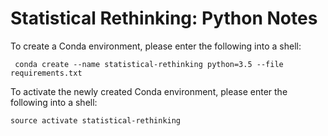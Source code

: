 # Statistical Rethinking: Python Notes

To create a Conda environment, please enter the following into a shell:

```shell
 conda create --name statistical-rethinking python=3.5 --file requirements.txt
```

To activate the newly created Conda environment, please enter the following into a shell:

```shell
source activate statistical-rethinking
```
